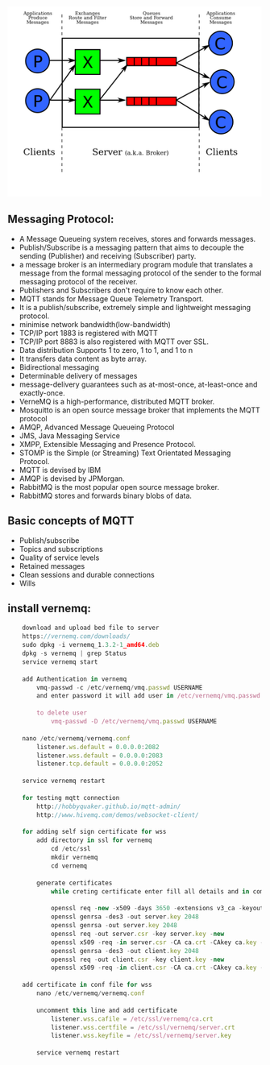 ![](mqp.png)


##	Messaging Protocol:

*	A Message Queueing system receives, stores and forwards messages.
*	Publish/Subscribe is a messaging pattern that aims to decouple the sending (Publisher) and receiving (Subscriber) party.
*	a message broker is an intermediary program module that translates a message from the formal messaging protocol of
	the sender to the formal messaging protocol of the receiver.
*	Publishers and Subscribers don't require to know each other.
*	MQTT stands for Message Queue Telemetry Transport.
*	It is a publish/subscribe, extremely simple and lightweight messaging protocol.
*	minimise network bandwidth(low-bandwidth)
*	TCP/IP port 1883 is registered with MQTT
*	TCP/IP port 8883 is also registered with MQTT over SSL.
*	Data distribution Supports 1 to zero, 1 to 1, and 1 to n
*	It transfers data content as byte array.
*	Bidirectional messaging
*	Determinable delivery of messages
*	message-delivery guarantees such as at-most-once, at-least-once and exactly-once.
*	VerneMQ is a high-performance, distributed MQTT broker. 
*	Mosquitto is an open source message broker that implements the MQTT protocol 
*	AMQP, Advanced Message Queueing Protocol
*	JMS, Java Messaging Service
*	XMPP, Extensible Messaging and Presence Protocol.
*	STOMP is the Simple (or Streaming) Text Orientated Messaging Protocol.
*	MQTT is devised by IBM 
*	AMQP is devised by JPMorgan.
*	RabbitMQ is the most popular open source message broker.
*	RabbitMQ stores and forwards binary blobs of data.

##	Basic concepts of MQTT

*	Publish/subscribe
*	Topics and subscriptions
*	Quality of service levels
*	Retained messages
*	Clean sessions and durable connections
*	Wills


## install vernemq:
```js
	download and upload bed file to server
	https://vernemq.com/downloads/
	sudo dpkg -i vernemq_1.3.2-1_amd64.deb
	dpkg -s vernemq | grep Status
	service vernemq start
	
	add Authentication in vernemq
		vmq-passwd -c /etc/vernemq/vmq.passwd USERNAME
		and enter password it will add user in /etc/vernemq/vmq.passwd with encrypted password
		
		to delete user 
			vmq-passwd -D /etc/vernemq/vmq.passwd USERNAME
	
	nano /etc/vernemq/vernemq.conf
		listener.ws.default = 0.0.0.0:2082
		listener.wss.default = 0.0.0.0:2083
		listener.tcp.default = 0.0.0.0:2052
	
	service vernemq restart
	
	for testing mqtt connection
		http://hobbyquaker.github.io/mqtt-admin/
		http://www.hivemq.com/demos/websocket-client/
	
	for adding self sign certificate for wss
		add directory in ssl for vernemq
			cd /etc/ssl
			mkdir vernemq
			cd vernemq
			
		generate certificates
			while creting certificate enter fill all details and in commonname put domain name like *.DOMAIN.COM
			
			openssl req -new -x509 -days 3650 -extensions v3_ca -keyout ca.key -out ca.crt
			openssl genrsa -des3 -out server.key 2048
			openssl genrsa -out server.key 2048
			openssl req -out server.csr -key server.key -new
			openssl x509 -req -in server.csr -CA ca.crt -CAkey ca.key -CAcreateserial -out server.crt -days 3650
			openssl genrsa -des3 -out client.key 2048
			openssl req -out client.csr -key client.key -new
			openssl x509 -req -in client.csr -CA ca.crt -CAkey ca.key -CAcreateserial -out client.crt -days 3650
	
	add certificate in conf file for wss
		nano /etc/vernemq/vernemq.conf
		
		uncomment this line and add certificate	
			listener.wss.cafile = /etc/ssl/vernemq/ca.crt
			listener.wss.certfile = /etc/ssl/vernemq/server.crt
			listener.wss.keyfile = /etc/ssl/vernemq/server.key
		
		service vernemq restart
```
